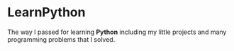# LearnPython
The way I passed for learning **Python** including my little projects and many programming problems that I solved.
